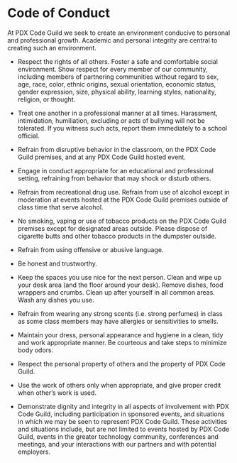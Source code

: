 # Code of Conduct

At PDX Code Guild we seek to create an environment conducive to personal and professional growth.
Academic and personal integrity are central to creating such an environment.

* Respect the rights of all others.
Foster a safe and comfortable social environment.
Show respect for every member of our community, including members of partnering communities without regard to sex, age, race, color, ethnic origins, sexual orientation, economic status, gender expression, size, physical ability, learning styles, nationality, religion, or thought. 

* Treat one another in a professional manner at all times.
Harassment, intimidation, humiliation, excluding or acts of bullying will not be tolerated.
If you witness such acts, report them immediately to a school official.

* Refrain from disruptive behavior in the classroom, on the PDX Code Guild premises, and at any PDX Code Guild hosted event.

* Engage in conduct appropriate for an educational and professional setting, refraining from behavior that may shock or disturb others.

* Refrain from recreational drug use.
Refrain from use of alcohol except in moderation at events hosted at the PDX Code Guild premises outside of class time that serve alcohol.

* No smoking, vaping or use of tobacco products on the PDX Code Guild premises except for designated areas outside.
Please dispose of cigarette butts and other tobacco products in the dumpster outside. 

* Refrain from using offensive or abusive language. 

* Be honest and trustworthy.

* Keep the spaces you use nice for the next person.
Clean and wipe up your desk area (and the floor around your desk).
Remove dishes, food wrappers and crumbs.
Clean up after yourself in all common areas.
Wash any dishes you use.

* Refrain from wearing any strong scents (i.e. strong perfumes) in class as some class members may have allergies or sensitivities to smells.

* Maintain your dress, personal appearance and hygiene in a clean, tidy and work appropriate manner.
Be courteous and take steps to minimize body odors.

* Respect the personal property of others and the property of PDX Code Guild. 

* Use the work of others only when appropriate, and give proper credit when other’s work is used. 

* Demonstrate dignity and integrity in all aspects of involvement with PDX Code Guild, including participation in sponsored events, and situations in which we may be seen to represent PDX Code Guild. These activities and situations include, but are not limited to events hosted by PDX Code Guild, events in the greater technology community, conferences and meetings, and your interactions with our partners and with potential employers.

